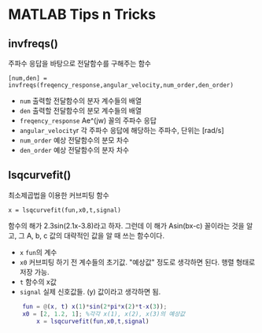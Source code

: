 # MATLAB Tips n Tricks

## invfreqs()

주파수 응답을 바탕으로 전달함수를 구해주는 함수

```mlx:matlab.mlx
[num,den] = invfreqs(freqency_response,angular_velocity,num_order,den_order)
```

- ```num``` 출력할 전달함수의 분자 계수들의 배열
- ```den``` 출력할 전달함수의 분모 계수들의 배열
- ```freqency_response``` Ae^(jw) 꼴의 주파수 응답
- ```angular_velocity```r 각 주파수 응답에 해당하는 주파수, 단위는 [rad/s]
- ```num_order``` 예상 전달함수의 분모 차수
- ```den_order``` 예상 전달함수의 분자 차수


## lsqcurvefit()

최소제곱법을 이용한 커브피팅 함수

```mlx:matlab.mlx
x = lsqcurvefit(fun,x0,t,signal)
```
함수의 해가 2.3sin(2.1x-3.8)라고 하자. 그런데 이 해가 Asin(bx-c) 꼴이라는 것을 알고, 그 A, b, c 값의 대략적인 값을 알 때 쓰는 함수이다.

- ```x``` ```fun```의 계수
- ```x0``` 커브피팅 하기 전 계수들의 초기값. "예상값" 정도로 생각하면 된다. 행렬 형태로 저장 가능.
- ```t``` 함수의 x값
- ```signal``` 실제 신호값들. (y) 값이라고 생각하면 됨.


```m:matlab.m
    fun = @(x, t) x(1)*sin(2*pi*x(2)*t-x(3));
    x0 = [2, 1.2, 1]; %각각 x(1), x(2), x(3)의 예상값
        x = lsqcurvefit(fun,x0,t,signal)

```
